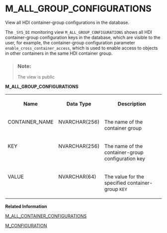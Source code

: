 <!-- loioe9ec687ab91243b8a0f0f52a16b49c2d -->

# M\_ALL\_GROUP\_CONFIGURATIONS

View all HDI container-group configurations in the database.



The `_SYS_DI` monitoring view `M_ALL_GROUP_CONFIGURATIONS` shows all HDI container-group configuration keys in the database, which are visible to the user, for example, the container-group configuration parameter `enable_cross_container_access`, which is used to enable access to objects in other containers in the same HDI container group.

> ### Note:  
> The view is public

**M\_ALL\_GROUP\_CONFIGURATIONS**


<table>
<tr>
<th valign="top">

Name



</th>
<th valign="top">

Data Type



</th>
<th valign="top">

Description



</th>
</tr>
<tr>
<td valign="top">

CONTAINER\_NAME



</td>
<td valign="top">

NVARCHAR\(256\)



</td>
<td valign="top">

The name of the container group



</td>
</tr>
<tr>
<td valign="top">

KEY



</td>
<td valign="top">

NVARCHAR\(256\)



</td>
<td valign="top">

The name of the container-group configuration key



</td>
</tr>
<tr>
<td valign="top">

VALUE



</td>
<td valign="top">

NVARCHAR\(64\)



</td>
<td valign="top">

The value for the specified container-group `KEY` 



</td>
</tr>
</table>

**Related Information**  


[M\_ALL\_CONTAINER\_CONFIGURATIONS](m-all-container-configurations-e68a6e7.md "View all HDI container configurations in the database.")

[M\_CONFIGURATION](../../20-HDI-Cloud-Content-Development/m-configuration-b2b6ed1.md "View information about the changes made to the configuration of an HDI container.")

